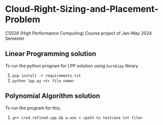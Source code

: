 # Cloud-Right-Sizing-and-Placement-Problem
CS528 (High Performance Computing) Course project of Jan-May 2024 Semester

## Linear Programming solution
To run the python program for LPP solution using `Gurobipy` library
1. `pip install -r requirements.txt`
2. `python lpp.py <tc file name>`

## Polynomial Algorithm solution
To run the program for this,
1. ```g++ cred_refined.cpp && a.exe < <path to testcase txt file>```
